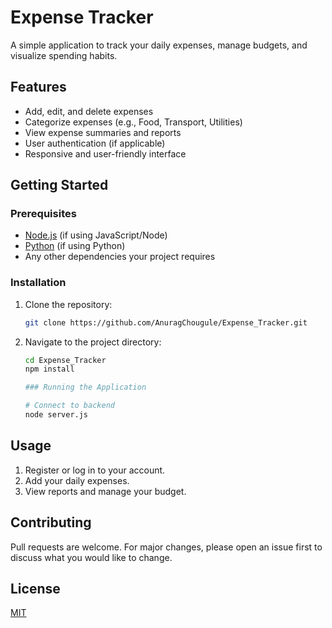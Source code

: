 # Expense Tracker

A simple application to track your daily expenses, manage budgets, and visualize spending habits.

## Features

- Add, edit, and delete expenses
- Categorize expenses (e.g., Food, Transport, Utilities)
- View expense summaries and reports
- User authentication (if applicable)
- Responsive and user-friendly interface

## Getting Started

### Prerequisites

- [Node.js](https://nodejs.org/) (if using JavaScript/Node)
- [Python](https://python.org/) (if using Python)
- Any other dependencies your project requires

### Installation

1. Clone the repository:
   ```bash
   git clone https://github.com/AnuragChougule/Expense_Tracker.git
   ```
2. Navigate to the project directory:
   ```bash
   cd Expense_Tracker
   npm install

   ### Running the Application

   # Connect to backend
   node server.js
   ```


  

## Usage

1. Register or log in to your account.
2. Add your daily expenses.
3. View reports and manage your budget.

## Contributing

Pull requests are welcome. For major changes, please open an issue first to discuss what you would like to change.

## License

[MIT](LICENSE)

